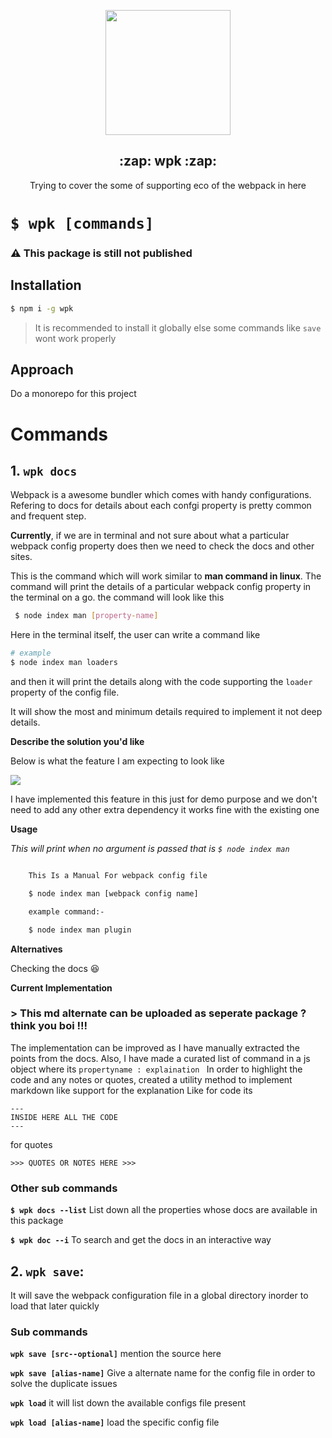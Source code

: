 <p align="center" >
    <img src="https://imgur.com/SW2cpQr.png" width="200px" />
</p>
<h2 align="center">:zap: wpk :zap:</h2>

<p align="center" >
Trying to cover the some of supporting eco of the webpack in here
</p>


# `$ wpk [commands]`



### :warning: This package is still not published
## Installation
```bash
$ npm i -g wpk 
```
> It is recommended to install it globally else some commands like `save` wont work properly

## Approach
Do a monorepo for this project

# Commands
## 1. `wpk docs`

Webpack is a awesome bundler which comes with handy configurations. Refering to docs for details about each confgi property is pretty common and frequent step. 

**Currently**, if we are in terminal and not sure about what a particular webpack config property does then we need to check the docs and other sites.

This is the command which will work similar to **man command in linux**.
The command will print the details of a particular webpack config property in the terminal on a go. the command will look like this
```bash
 $ node index man [property-name]
```
Here in the terminal itself, the user can write a command like
```bash
# example
$ node index man loaders
```
and then it will print the details along with the code supporting the `loader` property of the config file.

It will show the most and minimum details required to implement it not deep details.

**Describe the solution you'd like**

Below is what the feature I am expecting to look like

<img src="https://imgur.com/XLRcQlo.gif" />

I have implemented this feature in this just for demo purpose and we don't need to add any other extra dependency it works fine with the existing one

**Usage**

*This will print when no argument is passed that is ` $ node index man `*

```bash

    This Is a Manual For webpack config file

    $ node index man [webpack config name]

    example command:-

    $ node index man plugin


```
**Alternatives**

Checking the docs :laughing:

**Current Implementation**
### > This md alternate can be uploaded as seperate package ? think you boi !!!

The implementation can be improved as I have manually extracted the points from the docs. Also, I have made a curated list of command in a js object where its `propertyname : explaination `
In order to highlight the code and any notes or quotes, created a utility method to implement markdown like support for the explanation
Like for code its
```
---
INSIDE HERE ALL THE CODE
---

```
for quotes
```
>>> QUOTES OR NOTES HERE >>>
```

### Other sub commands
**` $ wpk docs --list `**
List down all the properties whose docs are available in this package

**` $ wpk doc --i `**
To search and get the docs in an interactive way


## 2. `wpk save`:
It will save the webpack configuration file in a global directory inorder to load that later quickly
### Sub commands

**`wpk save [src--optional]`**
mention the source here

**`wpk save [alias-name]`**
Give a alternate name for the config file in order to solve the duplicate issues

**`wpk load`**
it will list down the available configs file present

**`wpk load [alias-name]`**
load the specific config file

